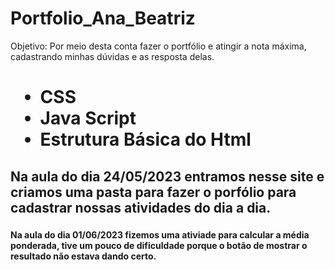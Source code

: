 # Portfolio_Ana_Beatriz

Objetivo: Por meio desta conta fazer o portfólio e atingir a nota máxima, cadastrando minhas dúvidas e as resposta delas.

<h1>
  <ul>
    <li> CSS </li>
    <li> Java Script </li>
    <li> Estrutura Básica do Html </li>
  </ul>
</h1>


<h2>
  <p> Na aula do dia 24/05/2023 entramos nesse site e criamos uma pasta para fazer o porfólio para cadastrar nossas atividades do dia a dia. </p>
</h2>

<h3>
  <p> </p>
</h3>

<h4>
  <p> Na aula do dia 01/06/2023 fizemos uma ativiade para calcular a média ponderada, tive um pouco de dificuldade porque o botão de mostrar o resultado não estava dando certo. </p>
</h4>
